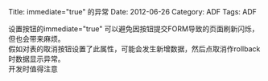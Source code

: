 Title: immediate="true" 的异常
Date: 2012-06-26
Category: ADF
Tags: ADF

<p>设置按钮的immediate="true" 可以避免因按钮提交FORM导致的页面刷新闪烁，但也会带来麻烦。<br />
假如对表的取消按钮设置了此属性，可能会发生新增数据，然后点取消作rollback时数据显示异常。<br />
开发时值得注意</p>
